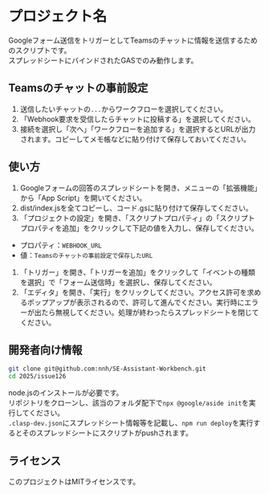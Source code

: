 # プロジェクト名

Googleフォーム送信をトリガーとしてTeamsのチャットに情報を送信するためのスクリプトです。  
スプレッドシートにバインドされたGASでのみ動作します。

## Teamsのチャットの事前設定

1. 送信したいチャットの`...`からワークフローを選択してください。
1. 「Webhook要求を受信したらチャットに投稿する」を選択してください。
1. 接続を選択し「次へ」「ワークフローを追加する」を選択するとURLが出力されます。コピーしてメモ帳などに貼り付けて保存しておいてください。

## 使い方

1. Googleフォームの回答のスプレッドシートを開き、メニューの「拡張機能」から「App Script」を開いてください。
1. dist/index.jsを全てコピーし、コード.gsに貼り付けて保存してください。
1. 「プロジェクトの設定」を開き、「スクリプトプロパティ」の「スクリプトプロパティを追加」をクリックして下記の値を入力し、保存してください。

- プロパティ：`WEBHOOK_URL`
- 値：`Teamsのチャットの事前設定で保存したURL`

1. 「トリガー」を開き、「トリガーを追加」をクリックして「イベントの種類を選択」で「フォーム送信時」を選択し、保存してください。
1. 「エディタ」を開き、「実行」をクリックしてください。アクセス許可を求めるポップアップが表示されるので、許可して進んでください。実行時にエラーが出たら無視してください。処理が終わったらスプレッドシートを閉じてください。

## 開発者向け情報

```bash
git clone git@github.com:nnh/SE-Assistant-Workbench.git
cd 2025/issue126
```

node.jsのインストールが必要です。  
リポジトリをクローンし、該当のフォルダ配下で`npx @google/aside init`を実行してください。  
`.clasp-dev.json`にスプレッドシート情報等を記載し、`npm run deploy`を実行するとそのスプレッドシートにスクリプトがpushされます。

## ライセンス

このプロジェクトはMITライセンスです。
